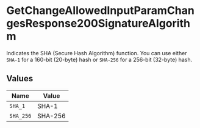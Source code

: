# GetChangeAllowedInputParamChangesResponse200SignatureAlgorithm

Indicates the SHA (Secure Hash Algorithm) function. You can use either `SHA-1` for a 160-bit (20-byte) hash or `SHA-256` for a 256-bit (32-byte) hash.


## Values

| Name      | Value     |
| --------- | --------- |
| `SHA_1`   | SHA-1     |
| `SHA_256` | SHA-256   |